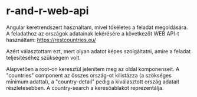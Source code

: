# r-and-r-web-api

Angular keretrendszert használtam, mivel tökéletes a feladat megoldására.
A feladathoz az országok adatainak lekérésére a következőt WEB API-t használtam: 
https://restcountries.eu/

Azért választottam ezt, mert olyan adatot képes szolgáltatni, amire a feladat teljesítéséhez szükségem volt.

Alapvetően a root-on keresztül jelenítem meg az oldal komponenseit.
A "countries" component az összes ország-ot kilistázza (a szökséges minimum adattal), a "country-detail" pedig a kiválasztott ország adatait részletesebben.
A country-search a keresőablakot reprezentálja.